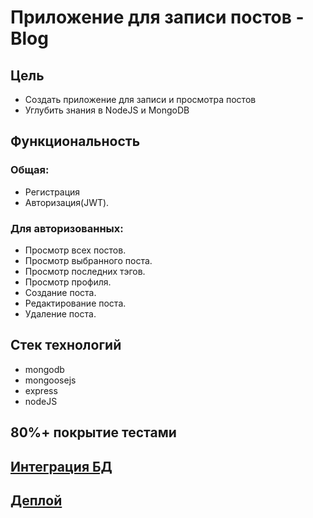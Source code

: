 # Приложение для записи постов - Blog

## Цель

- Создать приложение для записи и просмотра постов
- Углубить знания в NodeJS и MongoDB


## Функциональность

### Общая:

- Регистрация
- Авторизация(JWT).

### Для авторизованных:

- Просмотр всех постов.
- Просмотр выбранного поста.
- Просмотр последних тэгов.
- Просмотр профиля.
- Создание поста.
- Редактирование поста.
- Удаление поста.


## Стек технологий

- mongodb
- mongoosejs
- express
- nodeJS

## 80%+ покрытие тестами

## [Интеграция БД](https://drive.google.com/file/d/1nJU1vgn0vZZQ81PZJCkCWrfkLFIHoSDP/view?usp=sharing)

## [Деплой](http://192.168.200.24:4444/)
